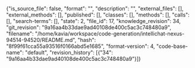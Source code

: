 {"is_source_file": false, "format": "", "description": "", "external_files": [], "external_methods": [], "published": [], "classes": [], "methods": [], "calls": [], "search-terms": [], "state": 2, "file_id": 17, "knowledge_revision": 34, "git_revision": "9a16aa4b33dae9ad40108de400c5ac3c748480a9", "filename": "/home/kavia/workspace/code-generation/intellichat-nexus-94514-94520/README.md", "hash": "8f99f61cca55a93516f0166abd5e1685", "format-version": 4, "code-base-name": "default", "revision_history": [{"34": "9a16aa4b33dae9ad40108de400c5ac3c748480a9"}]}